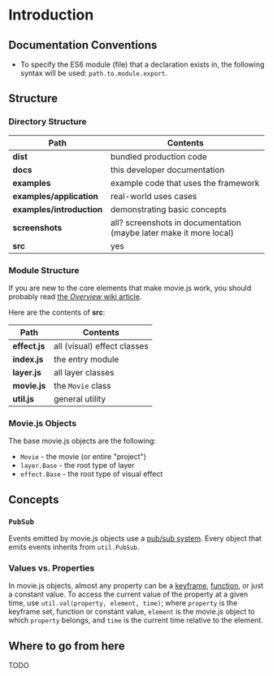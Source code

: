 # Introduction
## Documentation Conventions
- To specify the ES6 module (file) that a declaration exists in, the following syntax will be used: `path.to.module.export`.

## Structure
### Directory Structure
| Path | Contents |
| --- | --- |
| **dist** | bundled production code |
| **docs** | this developer documentation |
| **examples** | example code that uses the framework |
| **examples/application** | real-world uses cases |
| **examples/introduction** | demonstrating basic concepts |
| **screenshots** | all? screenshots in documentation (maybe later make it more local) |
| **src** | yes |

### Module Structure
If you are new to the core elements that make movie.js work, you should probably read [the *Overview* wiki article](https://github.com/clabe45/movie.js.wiki/Overview.md).

Here are the contents of **src**:

| Path | Contents |
| --- | --- |
| **effect.js** | all (visual) effect classes |
| **index.js** | the entry module |
| **layer.js** | all layer classes |
| **movie.js** | the `Movie` class |
| **util.js** | general utility |

### Movie.js Objects
The base movie.js objects are the following:
* `Movie` - the movie (or entire "project")
* `layer.Base` - the root type of layer
* `effect.Base` - the root type of visual effect

## Concepts
### `PubSub`
Events emitted by movie.js objects use a [pub/sub system](https://en.wikipedia.org/wiki/Publish%E2%80%93subscribe_pattern). Every object that emits events inherits from `util.PubSub`.

### Values vs. Properties
In movie.js objects, almost any property can be a [keyframe](https://github.com/clabe45/movie.js/wiki/Keyframes), [function](https://github.com/clabe45/movie.js/wiki/Functions), or just a constant value. To access the current value of the property at a given time, use `util.val(property, element, time)`; where `property` is the keyframe set, function or constant value, `element` is the movie.js object to which `property` belongs, and `time` is the current time relative to the element.

## Where to go from here
TODO
